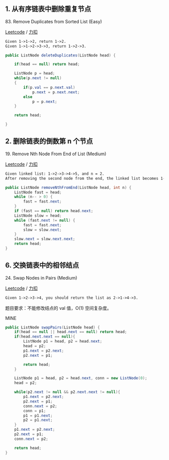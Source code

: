 ##  1. 从有序链表中删除重复节点

83\. Remove Duplicates from Sorted List (Easy)

[Leetcode](https://leetcode.com/problems/remove-duplicates-from-sorted-list/description/) / [力扣](https://leetcode-cn.com/problems/remove-duplicates-from-sorted-list/description/)

```html
Given 1->1->2, return 1->2.
Given 1->1->2->3->3, return 1->2->3.
```

```java
public ListNode deleteDuplicates(ListNode head) {

    if(head == null) return head;

    ListNode p = head;
    while(p.next != null)
    {
        if(p.val == p.next.val)
            p.next = p.next.next;
        else
            p = p.next;
    }

    return head;

}
```

##  2. 删除链表的倒数第 n 个节点

19\. Remove Nth Node From End of List (Medium)

[Leetcode](https://leetcode.com/problems/remove-nth-node-from-end-of-list/description/) / [力扣](https://leetcode-cn.com/problems/remove-nth-node-from-end-of-list/description/)

```html
Given linked list: 1->2->3->4->5, and n = 2.
After removing the second node from the end, the linked list becomes 1->2->3->5.
```

```java
public ListNode removeNthFromEnd(ListNode head, int n) {
    ListNode fast = head;
    while (n-- > 0) {
        fast = fast.next;
    }
    if (fast == null) return head.next;
    ListNode slow = head;
    while (fast.next != null) {
        fast = fast.next;
        slow = slow.next;
    }
    slow.next = slow.next.next;
    return head;
}
```
##  6. 交换链表中的相邻结点

24\. Swap Nodes in Pairs (Medium)

[Leetcode](https://leetcode.com/problems/swap-nodes-in-pairs/description/) / [力扣](https://leetcode-cn.com/problems/swap-nodes-in-pairs/description/)

```html
Given 1->2->3->4, you should return the list as 2->1->4->3.
```

题目要求：不能修改结点的 val 值，O(1) 空间复杂度。

MINE
```java
public ListNode swapPairs(ListNode head) {
    if(head == null || head.next == null) return head;
    if(head.next.next == null){
        ListNode p1 = head, p2 = head.next;
        head = p2;
        p1.next = p2.next;
        p2.next = p1;

        return head;
    }

    ListNode p1 = head, p2 = head.next, conn = new ListNode(0);
    head = p2;

    while(p2.next != null && p2.next.next != null){
        p1.next = p2.next;
        p2.next = p1;
        conn.next = p2;
        conn = p1;
        p1 = p1.next;
        p2 = p1.next;
    }
    p1.next = p2.next;
    p2.next = p1;
    conn.next = p2;

    return head;
}
```
